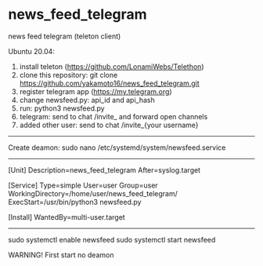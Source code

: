 # news_feed_telegram
news feed telegram (teleton client)

Ubuntu 20.04:
1. install teleton (https://github.com/LonamiWebs/Telethon)
2. clone this repository: git clone https://github.com/yakamoto16/news_feed_telegram.git
3. register telegram app (https://my.telegram.org)
4. change newsfeed.py: api_id and api_hash
5. run: python3 newsfeed.py
6. telegram: send to chat /invite_ and forward open channels
7. added other user: send to chat /invite_{your username}
____________________________________________________________

Create deamon:
sudo nano /etc/systemd/system/newsfeed.service
____________________________________________________________
[Unit]
Description=news_feed_telegram
After=syslog.target

[Service]
Type=simple
User=user
Group=user
WorkingDirectory=/home/user/news_feed_telegram/
ExecStart=/usr/bin/python3 newsfeed.py

[Install]
WantedBy=multi-user.target
____________________________________________________________

sudo systemctl enable newsfeed
sudo systemctl start newsfeed

WARNING! First start no deamon

